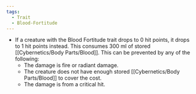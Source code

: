 ```yaml
---
tags:
  - Trait
  - Blood-Fortitude
---
```

- If a creature with the Blood Fortitude trait drops to 0 hit points, it drops to 1 hit points instead. This consumes 300 ml of stored [[Cybernetics/Body Parts/Blood]]. This can be prevented by any of the following:
	- The damage is fire or radiant damage.
	- The creature does not have enough stored [[Cybernetics/Body Parts/Blood]] to cover the cost.
	- The damage is from a critical hit.